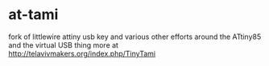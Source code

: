 at-tami
=======

fork of littlewire attiny usb key and various other efforts around the ATtiny85 and the virtual USB thing
more at http://telavivmakers.org/index.php/TinyTami
